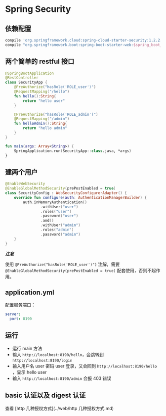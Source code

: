 # Spring Security

## 依赖配置

```groovy
compile 'org.springframework.cloud:spring-cloud-starter-security:1.2.2.RELEASE'
compile "org.springframework.boot:spring-boot-starter-web:$spring_boot_version"
```

## 两个简单的 restful 接口

```kotlin
@SpringBootApplication
@RestController
class SecurityApp {
    @PreAuthorize("hasRole('ROLE_user')")
    @RequestMapping("/hello")
    fun hello():String{
        return "hello user"
    }

    @PreAuthorize("hasRole('ROLE_admin')")
    @RequestMapping("/admin")
    fun helloAdmin():String{
        return "hello admin"
    }
}

fun main(args: Array<String>) {
    SpringApplication.run(SecurityApp::class.java, *args)
}
```

## 建两个用户

```kotlin
@EnableWebSecurity
@EnableGlobalMethodSecurity(prePostEnabled = true)
class SecurityConfig : WebSecurityConfigurerAdapter() {
    override fun configure(auth: AuthenticationManagerBuilder) {
        auth.inMemoryAuthentication()
                .withUser("user")
                .roles("user")
                .password("user")
                .and()
                .withUser("admin")
                .roles("admin")
                .password("admin")
    }
}
```

**_注意_**

使用 `@PreAuthorize("hasRole('ROLE_user')")` 注解，需要 `@EnableGlobalMethodSecurity(prePostEnabled = true)` 配套使用，否则不起作用。

## application.yml

配置服务端口：

```yaml
server:
  port: 8190
```

## 运行

- 运行 main 方法
- 输入 `http://localhost:8190/hello`，会跳转到 `http://localhost:8190/login`
- 输入用户名 user 密码 user 登录，又会回到 `http://localhost:8190/hello` ，显示 hello user
- 输入 `http://localhost:8190/admin` 会报 403 错误

## basic 认证以及 digest 认证

查看 [http 几种授权方式](../web/http 几种授权方式.md)
